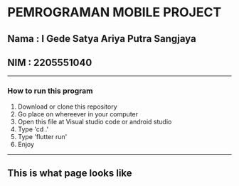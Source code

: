 # PEMROGRAMAN MOBILE PROJECT
## Nama : I Gede Satya Ariya Putra Sangjaya
## NIM : 2205551040
__________________________________________________
### How to run this program
1. Download or clone this repository
2. Go place on whereever in your computer
3. Open this file at Visual studio code or android studio
4. Type 'cd .'
5. Type 'flutter run'
6. Enjoy
__________________________________________________
## This is what page looks like
